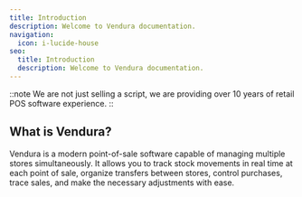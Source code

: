 ```yaml
---
title: Introduction
description: Welcome to Vendura documentation.
navigation:
  icon: i-lucide-house
seo:
  title: Introduction
  description: Welcome to Vendura documentation.
---
```


::note
We are not just selling a script, we are providing over 10 years of retail POS software experience.
::

## What is Vendura?

Vendura is a modern point-of-sale software capable of managing multiple stores simultaneously. It allows you to track stock movements in real time at each point of sale, organize transfers between stores, control purchases, trace sales, and make the necessary adjustments with ease.
